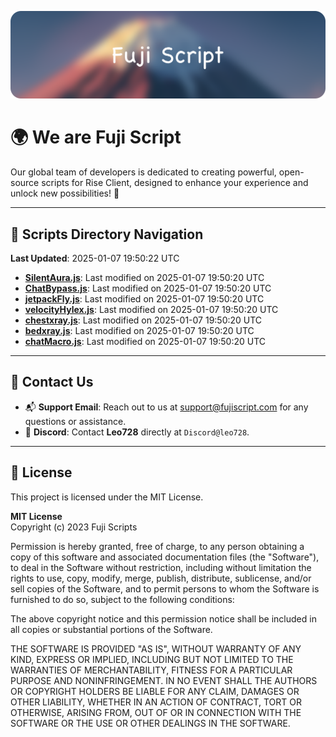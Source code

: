![Banner](.github/b.webp)

# 🌍 **We are Fuji Script**

Our global team of developers is dedicated to creating powerful, open-source scripts for Rise Client, designed to enhance your experience and unlock new possibilities! 🌟

---
<!-- SCRIPTS_NAVIGATION_START -->
## 📂 **Scripts Directory Navigation**

**Last Updated**: 2025-01-07 19:50:22 UTC

- **[SilentAura.js](scripts/SilentAura.js)**: Last modified on 2025-01-07 19:50:20 UTC
- **[ChatBypass.js](scripts/ChatBypass.js)**: Last modified on 2025-01-07 19:50:20 UTC
- **[jetpackFly.js](scripts/jetpackFly.js)**: Last modified on 2025-01-07 19:50:20 UTC
- **[velocityHylex.js](scripts/velocityHylex.js)**: Last modified on 2025-01-07 19:50:20 UTC
- **[chestxray.js](scripts/chestxray.js)**: Last modified on 2025-01-07 19:50:20 UTC
- **[bedxray.js](scripts/bedxray.js)**: Last modified on 2025-01-07 19:50:20 UTC
- **[chatMacro.js](scripts/chatMacro.js)**: Last modified on 2025-01-07 19:50:20 UTC

<!-- SCRIPTS_NAVIGATION_END -->

---

## 💬 **Contact Us**  
- 📬 **Support Email**: Reach out to us at [support@fujiscript.com](mailto:support@fujiscript.com) for any questions or assistance.  
- 💬 **Discord**: Contact **Leo728** directly at `Discord@leo728`.

---

## 📜 **License**

This project is licensed under the MIT License.  

**MIT License**  
Copyright (c) 2023 Fuji Scripts  

Permission is hereby granted, free of charge, to any person obtaining a copy of this software and associated documentation files (the "Software"), to deal in the Software without restriction, including without limitation the rights to use, copy, modify, merge, publish, distribute, sublicense, and/or sell copies of the Software, and to permit persons to whom the Software is furnished to do so, subject to the following conditions:  

The above copyright notice and this permission notice shall be included in all copies or substantial portions of the Software.  

THE SOFTWARE IS PROVIDED "AS IS", WITHOUT WARRANTY OF ANY KIND, EXPRESS OR IMPLIED, INCLUDING BUT NOT LIMITED TO THE WARRANTIES OF MERCHANTABILITY, FITNESS FOR A PARTICULAR PURPOSE AND NONINFRINGEMENT. IN NO EVENT SHALL THE AUTHORS OR COPYRIGHT HOLDERS BE LIABLE FOR ANY CLAIM, DAMAGES OR OTHER LIABILITY, WHETHER IN AN ACTION OF CONTRACT, TORT OR OTHERWISE, ARISING FROM, OUT OF OR IN CONNECTION WITH THE SOFTWARE OR THE USE OR OTHER DEALINGS IN THE SOFTWARE.  
